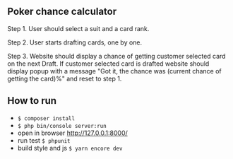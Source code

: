 ## Poker chance calculator

Step 1. User should select a suit and a card rank.

Step 2. User starts drafting cards, one by one.

Step 3. Website should display a chance of getting customer selected card on the next Draft.
If customer selected card is drafted website should display popup with a message "Got it, the chance was
(current chance of getting the card)%" and reset to step 1.


## How to run

* `$ composer install`
* `$ php bin/console server:run`
* open in browser http://127.0.0.1:8000/
* run test `$ phpunit`
* build style and js `$ yarn encore dev`